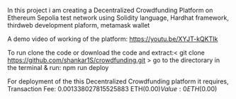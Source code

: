 In this project i am creating a Decentralized Crowdfunding Platform on Ethereum Sepolia test network using Solidity language, Hardhat framework, thirdweb development plaform, metamask wallet

A  demo video of working of the platform: https://youtu.be/XYJT-kQKTIk

To run 
  clone the code or download the code and extract:<  git clone https://github.com/shankar1S/crowdfunding.git  >
  go to the directorary in the terminal & run:  npm run deploy

  For deployment of the this Decentralized Crowdfunding platform it requires,
  Transaction Fee:  0.001338027815525883 ETH($0.00)
  Value:             0 ETH($0.00)

